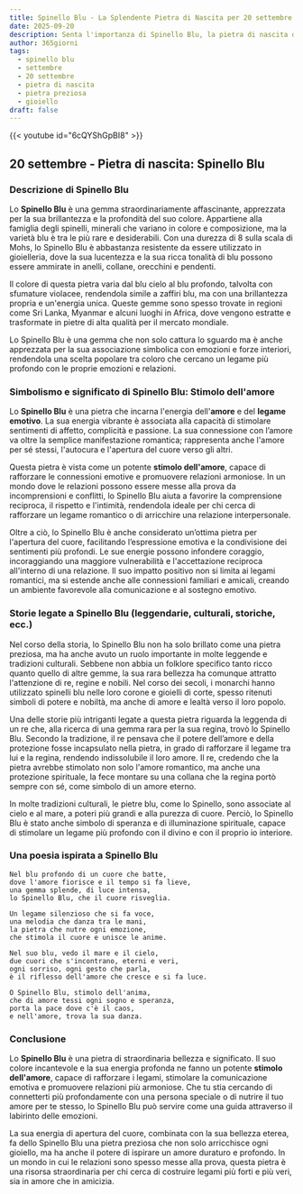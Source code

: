 ```yaml
---
title: Spinello Blu - La Splendente Pietra di Nascita per 20 settembre
date: 2025-09-20
description: Senta l'importanza di Spinello Blu, la pietra di nascita di 20 settembre che simboleggia Stimolo dell'amore. Lasci che la sua bellezza e il suo significato illuminino la sua giornata.
author: 365giorni
tags:
  - spinello blu
  - settembre
  - 20 settembre
  - pietra di nascita
  - pietra preziosa
  - gioiello
draft: false
---
```


{{< youtube id="6cQYShGpBI8" >}}

## 20 settembre - Pietra di nascita: Spinello Blu

### Descrizione di Spinello Blu

Lo **Spinello Blu** è una gemma straordinariamente affascinante, apprezzata per la sua brillantezza e la profondità del suo colore. Appartiene alla famiglia degli spinelli, minerali che variano in colore e composizione, ma la varietà blu è tra le più rare e desiderabili. Con una durezza di 8 sulla scala di Mohs, lo Spinello Blu è abbastanza resistente da essere utilizzato in gioielleria, dove la sua lucentezza e la sua ricca tonalità di blu possono essere ammirate in anelli, collane, orecchini e pendenti.

Il colore di questa pietra varia dal blu cielo al blu profondo, talvolta con sfumature violacee, rendendola simile a zaffiri blu, ma con una brillantezza propria e un'energia unica. Queste gemme sono spesso trovate in regioni come Sri Lanka, Myanmar e alcuni luoghi in Africa, dove vengono estratte e trasformate in pietre di alta qualità per il mercato mondiale.

Lo Spinello Blu è una gemma che non solo cattura lo sguardo ma è anche apprezzata per la sua associazione simbolica con emozioni e forze interiori, rendendola una scelta popolare tra coloro che cercano un legame più profondo con le proprie emozioni e relazioni.

### Simbolismo e significato di Spinello Blu: Stimolo dell'amore

Lo **Spinello Blu** è una pietra che incarna l'energia dell'**amore** e del **legame emotivo**. La sua energia vibrante è associata alla capacità di stimolare sentimenti di affetto, complicità e passione. La sua connessione con l’amore va oltre la semplice manifestazione romantica; rappresenta anche l'amore per sé stessi, l'autocura e l'apertura del cuore verso gli altri.

Questa pietra è vista come un potente **stimolo dell'amore**, capace di rafforzare le connessioni emotive e promuovere relazioni armoniose. In un mondo dove le relazioni possono essere messe alla prova da incomprensioni e conflitti, lo Spinello Blu aiuta a favorire la comprensione reciproca, il rispetto e l'intimità, rendendola ideale per chi cerca di rafforzare un legame romantico o di arricchire una relazione interpersonale.

Oltre a ciò, lo Spinello Blu è anche considerato un’ottima pietra per l'apertura del cuore, facilitando l’espressione emotiva e la condivisione dei sentimenti più profondi. Le sue energie possono infondere coraggio, incoraggiando una maggiore vulnerabilità e l'accettazione reciproca all'interno di una relazione. Il suo impatto positivo non si limita ai legami romantici, ma si estende anche alle connessioni familiari e amicali, creando un ambiente favorevole alla comunicazione e al sostegno emotivo.

### Storie legate a Spinello Blu (leggendarie, culturali, storiche, ecc.)

Nel corso della storia, lo Spinello Blu non ha solo brillato come una pietra preziosa, ma ha anche avuto un ruolo importante in molte leggende e tradizioni culturali. Sebbene non abbia un folklore specifico tanto ricco quanto quello di altre gemme, la sua rara bellezza ha comunque attratto l'attenzione di re, regine e nobili. Nel corso dei secoli, i monarchi hanno utilizzato spinelli blu nelle loro corone e gioielli di corte, spesso ritenuti simboli di potere e nobiltà, ma anche di amore e lealtà verso il loro popolo.

Una delle storie più intriganti legate a questa pietra riguarda la leggenda di un re che, alla ricerca di una gemma rara per la sua regina, trovò lo Spinello Blu. Secondo la tradizione, il re pensava che il potere dell’amore e della protezione fosse incapsulato nella pietra, in grado di rafforzare il legame tra lui e la regina, rendendo indissolubile il loro amore. Il re, credendo che la pietra avrebbe stimolato non solo l'amore romantico, ma anche una protezione spirituale, la fece montare su una collana che la regina portò sempre con sé, come simbolo di un amore eterno.

In molte tradizioni culturali, le pietre blu, come lo Spinello, sono associate al cielo e al mare, a poteri più grandi e alla purezza di cuore. Perciò, lo Spinello Blu è stato anche simbolo di speranza e di illuminazione spirituale, capace di stimolare un legame più profondo con il divino e con il proprio io interiore.

### Una poesia ispirata a Spinello Blu

```
Nel blu profondo di un cuore che batte,
dove l'amore fiorisce e il tempo si fa lieve,
una gemma splende, di luce intensa,
lo Spinello Blu, che il cuore risveglia.

Un legame silenzioso che si fa voce,
una melodia che danza tra le mani,
la pietra che nutre ogni emozione,
che stimola il cuore e unisce le anime.

Nel suo blu, vedo il mare e il cielo,
due cuori che s'incontrano, eterni e veri,
ogni sorriso, ogni gesto che parla,
è il riflesso dell'amore che cresce e si fa luce.

O Spinello Blu, stimolo dell'anima,
che di amore tessi ogni sogno e speranza,
porta la pace dove c'è il caos,
e nell'amore, trova la sua danza.
```

### Conclusione

Lo **Spinello Blu** è una pietra di straordinaria bellezza e significato. Il suo colore incantevole e la sua energia profonda ne fanno un potente **stimolo dell'amore**, capace di rafforzare i legami, stimolare la comunicazione emotiva e promuovere relazioni più armoniose. Che tu stia cercando di connetterti più profondamente con una persona speciale o di nutrire il tuo amore per te stesso, lo Spinello Blu può servire come una guida attraverso il labirinto delle emozioni.

La sua energia di apertura del cuore, combinata con la sua bellezza eterea, fa dello Spinello Blu una pietra preziosa che non solo arricchisce ogni gioiello, ma ha anche il potere di ispirare un amore duraturo e profondo. In un mondo in cui le relazioni sono spesso messe alla prova, questa pietra è una risorsa straordinaria per chi cerca di costruire legami più forti e più veri, sia in amore che in amicizia.